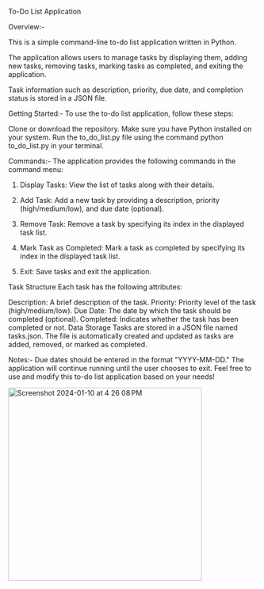 To-Do List Application

Overview:-


This is a simple command-line to-do list application written in Python.

The application allows users to manage tasks by displaying them, adding new tasks, removing tasks, marking tasks as completed, and exiting the application.

Task information such as description, priority, due date, and completion status is stored in a JSON file.

Getting Started:-
To use the to-do list application, follow these steps:

Clone or download the repository.
Make sure you have Python installed on your system.
Run the to_do_list.py file using the command python to_do_list.py in your terminal.

Commands:-
The application provides the following commands in the command menu:

1) Display Tasks: View the list of tasks along with their details.

2) Add Task: Add a new task by providing a description, priority (high/medium/low), and due date (optional).

3) Remove Task: Remove a task by specifying its index in the displayed task list.

4) Mark Task as Completed: Mark a task as completed by specifying its index in the displayed task list.

5) Exit: Save tasks and exit the application.


Task Structure
Each task has the following attributes:

Description: A brief description of the task.
Priority: Priority level of the task (high/medium/low).
Due Date: The date by which the task should be completed (optional).
Completed: Indicates whether the task has been completed or not.
Data Storage
Tasks are stored in a JSON file named tasks.json. The file is automatically created and updated as tasks are added, removed, or marked as completed.

Notes:-
Due dates should be entered in the format "YYYY-MM-DD."
The application will continue running until the user chooses to exit.
Feel free to use and modify this to-do list application based on your needs!

<img width="390" alt="Screenshot 2024-01-10 at 4 26 08 PM" src="https://github.com/Mounishkr/to-do-list-application/assets/125851985/050f6288-8c96-4dbd-a312-d5e89142b6b7">








